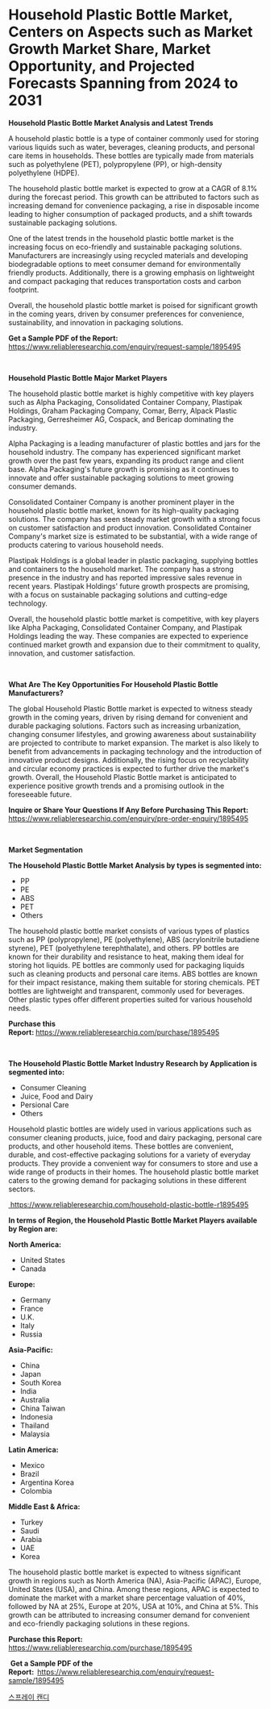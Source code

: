 <p><h1>Household Plastic Bottle Market, Centers on Aspects such as Market Growth Market Share, Market Opportunity, and Projected Forecasts Spanning from 2024 to 2031</h1></p><p><strong>Household Plastic Bottle Market Analysis and Latest Trends</strong></p>
<p><p>A household plastic bottle is a type of container commonly used for storing various liquids such as water, beverages, cleaning products, and personal care items in households. These bottles are typically made from materials such as polyethylene (PET), polypropylene (PP), or high-density polyethylene (HDPE).</p><p>The household plastic bottle market is expected to grow at a CAGR of 8.1% during the forecast period. This growth can be attributed to factors such as increasing demand for convenience packaging, a rise in disposable income leading to higher consumption of packaged products, and a shift towards sustainable packaging solutions.</p><p>One of the latest trends in the household plastic bottle market is the increasing focus on eco-friendly and sustainable packaging solutions. Manufacturers are increasingly using recycled materials and developing biodegradable options to meet consumer demand for environmentally friendly products. Additionally, there is a growing emphasis on lightweight and compact packaging that reduces transportation costs and carbon footprint.</p><p>Overall, the household plastic bottle market is poised for significant growth in the coming years, driven by consumer preferences for convenience, sustainability, and innovation in packaging solutions.</p></p>
<p><strong>Get a Sample PDF of the Report:&nbsp;</strong> <a href="https://www.reliableresearchiq.com/enquiry/request-sample/1895495">https://www.reliableresearchiq.com/enquiry/request-sample/1895495</a></p>
<p>&nbsp;</p>
<p><strong>Household Plastic Bottle Major Market Players</strong></p>
<p><p>The household plastic bottle market is highly competitive with key players such as Alpha Packaging, Consolidated Container Company, Plastipak Holdings, Graham Packaging Company, Comar, Berry, Alpack Plastic Packaging, Gerresheimer AG, Cospack, and Bericap dominating the industry.</p><p>Alpha Packaging is a leading manufacturer of plastic bottles and jars for the household industry. The company has experienced significant market growth over the past few years, expanding its product range and client base. Alpha Packaging's future growth is promising as it continues to innovate and offer sustainable packaging solutions to meet growing consumer demands.</p><p>Consolidated Container Company is another prominent player in the household plastic bottle market, known for its high-quality packaging solutions. The company has seen steady market growth with a strong focus on customer satisfaction and product innovation. Consolidated Container Company's market size is estimated to be substantial, with a wide range of products catering to various household needs.</p><p>Plastipak Holdings is a global leader in plastic packaging, supplying bottles and containers to the household market. The company has a strong presence in the industry and has reported impressive sales revenue in recent years. Plastipak Holdings' future growth prospects are promising, with a focus on sustainable packaging solutions and cutting-edge technology.</p><p>Overall, the household plastic bottle market is competitive, with key players like Alpha Packaging, Consolidated Container Company, and Plastipak Holdings leading the way. These companies are expected to experience continued market growth and expansion due to their commitment to quality, innovation, and customer satisfaction.</p></p>
<p>&nbsp;</p>
<p><strong>What Are The Key Opportunities For Household Plastic Bottle Manufacturers?</strong></p>
<p><p>The global Household Plastic Bottle market is expected to witness steady growth in the coming years, driven by rising demand for convenient and durable packaging solutions. Factors such as increasing urbanization, changing consumer lifestyles, and growing awareness about sustainability are projected to contribute to market expansion. The market is also likely to benefit from advancements in packaging technology and the introduction of innovative product designs. Additionally, the rising focus on recyclability and circular economy practices is expected to further drive the market's growth. Overall, the Household Plastic Bottle market is anticipated to experience positive growth trends and a promising outlook in the foreseeable future.</p></p>
<p><strong>Inquire or Share Your Questions If Any Before Purchasing This Report:</strong> <a href="https://www.reliableresearchiq.com/enquiry/pre-order-enquiry/1895495">https://www.reliableresearchiq.com/enquiry/pre-order-enquiry/1895495</a></p>
<p>&nbsp;</p>
<p><strong>Market Segmentation</strong></p>
<p><strong>The Household Plastic Bottle Market Analysis by types is segmented into:</strong></p>
<p><ul><li>PP</li><li>PE</li><li>ABS</li><li>PET</li><li>Others</li></ul></p>
<p><p>The household plastic bottle market consists of various types of plastics such as PP (polypropylene), PE (polyethylene), ABS (acrylonitrile butadiene styrene), PET (polyethylene terephthalate), and others. PP bottles are known for their durability and resistance to heat, making them ideal for storing hot liquids. PE bottles are commonly used for packaging liquids such as cleaning products and personal care items. ABS bottles are known for their impact resistance, making them suitable for storing chemicals. PET bottles are lightweight and transparent, commonly used for beverages. Other plastic types offer different properties suited for various household needs.</p></p>
<p><strong>Purchase this Report:&nbsp;</strong><a href="https://www.reliableresearchiq.com/purchase/1895495">https://www.reliableresearchiq.com/purchase/1895495</a></p>
<p>&nbsp;</p>
<p><strong>The Household Plastic Bottle Market Industry Research by Application is segmented into:</strong></p>
<p><ul><li>Consumer Cleaning</li><li>Juice, Food and Dairy</li><li>Persional Care</li><li>Others</li></ul></p>
<p><p>Household plastic bottles are widely used in various applications such as consumer cleaning products, juice, food and dairy packaging, personal care products, and other household items. These bottles are convenient, durable, and cost-effective packaging solutions for a variety of everyday products. They provide a convenient way for consumers to store and use a wide range of products in their homes. The household plastic bottle market caters to the growing demand for packaging solutions in these different sectors.</p></p>
<p><a href="https://www.reliableresearchiq.com/household-plastic-bottle-r1895495">&nbsp;https://www.reliableresearchiq.com/household-plastic-bottle-r1895495</a></p>
<p><strong>In terms of Region, the Household Plastic Bottle Market Players available by Region are:</strong></p>
<p>
    <p> <strong> North America: </strong>
        <ul>
            <li>United States</li>
            <li>Canada</li>
        </ul>
        </p> 
    <p> <strong> Europe: </strong>
        <ul>
            <li>Germany</li>
            <li>France</li>
            <li>U.K.</li>
            <li>Italy</li>
            <li>Russia</li>
        </ul>
        </p> 
    <p> <strong> Asia-Pacific: </strong>
        <ul>
            <li>China</li>
            <li>Japan</li>
            <li>South Korea</li>
            <li>India</li>
            <li>Australia</li>
            <li>China Taiwan</li>
            <li>Indonesia</li>
            <li>Thailand</li>
            <li>Malaysia</li>
        </ul>
        </p> 
    <p> <strong> Latin America: </strong>
        <ul>
            <li>Mexico</li>
            <li>Brazil</li>
            <li>Argentina Korea</li>
            <li>Colombia</li>
        </ul>
        </p> 
    <p> <strong> Middle East & Africa: </strong>
        <ul>
            <li>Turkey</li>
            <li>Saudi</li>
            <li>Arabia</li>
            <li>UAE</li>
            <li>Korea</li>
        </ul>
    </p>
    </p>
<p><p>The household plastic bottle market is expected to witness significant growth in regions such as North America (NA), Asia-Pacific (APAC), Europe, United States (USA), and China. Among these regions, APAC is expected to dominate the market with a market share percentage valuation of 40%, followed by NA at 25%, Europe at 20%, USA at 10%, and China at 5%. This growth can be attributed to increasing consumer demand for convenient and eco-friendly packaging solutions in these regions.</p></p>
<p><strong>Purchase this Report: </strong><a href="https://www.reliableresearchiq.com/purchase/1895495">https://www.reliableresearchiq.com/purchase/1895495</a></p>
<p>&nbsp;<strong>Get a Sample PDF of the Report:&nbsp;&nbsp;</strong><a href="https://www.reliableresearchiq.com/enquiry/request-sample/1895495">https://www.reliableresearchiq.com/enquiry/request-sample/1895495</a></p>
<p><strong></strong></p>
<p><p><a href="https://github.com/dollarearner151/Market-Research-Report-List-2/blob/main/209644240740.md">스프레이 캔디</a></p></p>